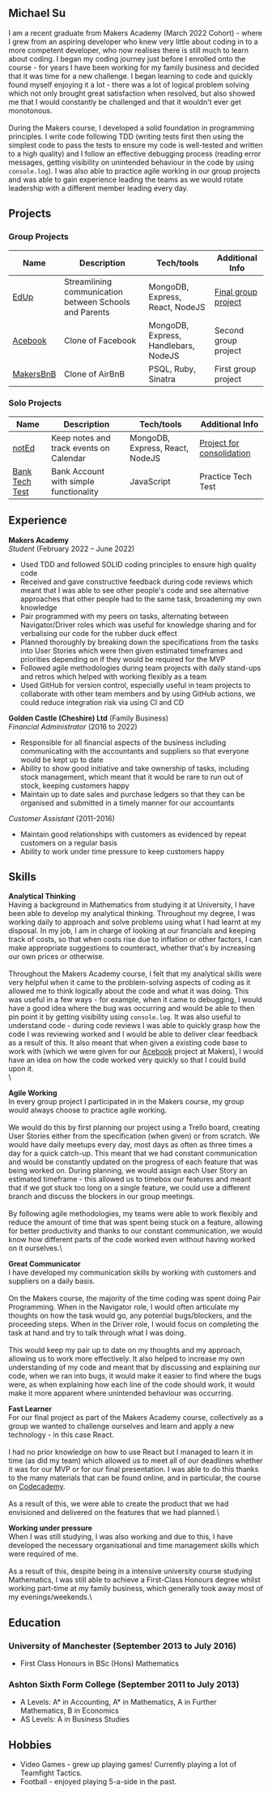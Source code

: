 ## Michael Su
I am a recent graduate from Makers Academy (March 2022 Cohort) - where I grew from an aspiring developer who knew very little about coding in to a more competent developer, who now realises there is still much to learn about coding. I began my coding journey just before I enrolled onto the course - for years I have been working for my family business and decided that it was time for a new challenge. I began learning to code and quickly found myself enjoying it a lot - there was a lot of logical problem solving which not only brought great satisfaction when resolved, but also showed me that I would constantly be challenged and that it wouldn't ever get monotonous.\
\
During the Makers course, I developed a solid foundation in programming principles. I write code following TDD (writing tests first then using the simplest code to pass the tests to ensure my code is well-tested and written to a high quality) and I follow an effective debugging process (reading error messages, getting visibility on unintended behaviour in the code by using `console.log`). I was also able to practice agile working in our group projects and was able to gain experience leading the teams as we would rotate leadership with a different member leading every day.

## Projects
### Group Projects
| Name                         | Description       | Tech/tools        | Additional Info |
| ---------------------------- | ----------------- | ----------------- | --------------- |
| [EdUp](https://github.com/jmcnally17/EdUp) | Streamlining communication between Schools and Parents  | MongoDB, Express, React, NodeJS | [Final group project](https://youtu.be/MnX0ePaLG-I?t=181)
| [Acebook](https://github.com/jmcnally17/acebook-zark-muckerberg) | Clone of Facebook | MongoDB, Express, Handlebars, NodeJS |Second group project |
| [MakersBnB](https://github.com/monenavarro/makers_bnb) | Clone of AirBnB | PSQL, Ruby, Sinatra |First group project |

### Solo Projects
| Name                         | Description       | Tech/tools        | Additional Info |
| ---------------------------- | ----------------- | ----------------- | --------------- |
| [notEd](https://github.com/mcsuGH/notEdApp) | Keep notes and track events on Calendar | MongoDB, Express, React, NodeJS |[Project for consolidation](https://www.youtube.com/watch?v=JeeGaNxC-Lc) |
| [Bank Tech Test](https://github.com/mcsuGH/Bank-Tech-Test) | Bank Account with simple functionality  | JavaScript |Practice Tech Test |

## Experience
**Makers Academy**  
_Student_ (February 2022 – June 2022)
- Used TDD and followed SOLID coding principles to ensure high quality code
- Received and gave constructive feedback during code reviews which meant that I was able to see other people's code and see alternative approaches that other people had to the same task, broadening my own knowledge
- Pair programmed with my peers on tasks, alternating between Navigator/Driver roles which was useful for knowledge sharing and for verbalising our code for the rubber duck effect
- Planned thoroughly by breaking down the specifications from the tasks into User Stories which were then given estimated timeframes and priorities depending on if they would be required for the MVP
- Followed agile methodologies during team projects with daily stand-ups and retros which helped with working flexibly as a team
- Used GitHub for version control, especially useful in team projects to collaborate with other team members and by using GitHub actions, we could reduce integration risk via using CI and CD

**Golden Castle (Cheshire) Ltd** (Family Business)\
_Financial Administrator_ (2016 to 2022) 
- Responsible for all financial aspects of the business including communicating with the accountants and suppliers so that everyone would be kept up to date
- Ability to show good initiative and take ownership of tasks, including stock management, which meant that it would be rare to run out of stock, keeping customers happy
- Maintain up to date sales and purchase ledgers so that they can be organised and submitted in a timely manner for our accountants

_Customer Assistant_ (2011-2016)
- Maintain good relationships with customers as evidenced by repeat customers on a regular basis
- Ability to work under time pressure to keep customers happy

## Skills
**Analytical Thinking**\
Having a background in Mathematics from studying it at University, I have been able to develop my analytical thinking. Throughout my degree, I was working daily to approach and solve problems using what I had learnt at my disposal. In my job, I am in charge of looking at our financials and keeping track of costs, so that when costs rise due to inflation or other factors, I can make appropriate suggestions to counteract, whether that's by increasing our own prices or otherwise.\
\
Throughout the Makers Academy course, I felt that my analytical skills were very helpful when it came to the problem-solving aspects of coding as it allowed me to think logically about the code and what it was doing. This was useful in a few ways - for example, when it came to debugging, I would have a good idea where the bug was occurring and would be able to then pin point it by getting visibility using `console.log`. It was also useful to understand code - during code reviews I was able to quickly grasp how the code I was reviewing worked and I would be able to deliver clear feedback as a result of this. It also meant that when given a existing code base to work with (which we were given for our [Acebook](https://github.com/jmcnally17/acebook-zark-muckerberg) project at Makers), I would have an idea on how the code worked very quickly so that I could build upon it.\
\

**Agile Working**\
In every group project I participated in in the Makers course, my group would always choose to practice agile working.\
\
We would do this by first planning our project using a Trello board, creating User Stories either from the specification (when given) or from scratch. We would have daily meetups every day, most days as often as three times a day for a quick catch-up. This meant that we had constant communication and would be constantly updated on the progress of each feature that was being worked on. During planning, we would assign each User Story an estimated timeframe - this allowed us to timebox our features and meant that if we got stuck too long on a single feature, we could use a different branch and discuss the blockers in our group meetings.\
\
By following agile methodologies, my teams were able to work flexibly and reduce the amount of time that was spent being stuck on a feature, allowing for better productivity and thanks to our constant communication, we would know how different parts of the code worked even without having worked on it ourselves.\

**Great Communicator**\
I have developed my communication skills by working with customers and suppliers on a daily basis.\
\
On the Makers course, the majority of the time coding was spent doing Pair Programming. When in the Navigator role, I would often articulate my thoughts on how the task would go, any potential bugs/blockers, and the proceeding steps. When in the Driver role, I would focus on completing the task at hand and try to talk through what I was doing.\
\
This would keep my pair up to date on my thoughts and my approach, allowing us to work more effectively. It also helped to increase my own understanding of my code and meant that by discussing and explaining our code, when we ran into bugs, it would make it easier to find where the bugs were, as when explaining how each line of the code should work, it would make it more apparent where unintended behaviour was occurring. 

**Fast Learner**\
For our final project as part of the Makers Academy course, collectively as a group we wanted to challenge ourselves and learn and apply a new technology - in this case React.\
\
I had no prior knowledge on how to use React but I managed to learn it in time (as did my team) which allowed us to meet all of our deadlines whether it was for our MVP or for our final presentation. I was able to do this thanks to the many materials that can be found online, and in particular, the course on [Codecademy](https://www.codecademy.com/learn/react-101).\
\
As a result of this, we were able to create the product that we had envisioned and delivered on the features that we had planned.\

**Working under pressure**\
When I was still studying, I was also working and due to this, I have developed the necessary organisational and time management skills which were required of me.\
\
As a result of this, despite being in a intensive university course studying Mathematics, I was still able to achieve a First-Class Honours degree whilst working part-time at my family business, which generally took away most of my evenings/weekends.\

## Education
### University of Manchester (September 2013 to July 2016)
- First Class Honours in BSc (Hons) Mathematics 

### Ashton Sixth Form College (September 2011 to July 2013)
- A Levels: A* in Accounting, A* in Mathematics, A in Further Mathematics, B in Economics
- AS Levels: A in Business Studies

## Hobbies
- Video Games - grew up playing games! Currently playing a lot of Teamfight Tactics.
- Football - enjoyed playing 5-a-side in the past.

